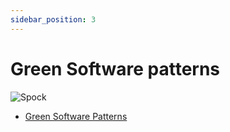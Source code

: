 ```yaml
---
sidebar_position: 3
---
```


# Green Software patterns

![Spock](https://patterns.greensoftware.foundation/assets/images/GSF_Principles_Patterns_Practices_v2-c5e2753b6270473d1da02b97a1321d51.png)

- [Green Software Patterns](http://patterns.greensoftware.foundation/)

